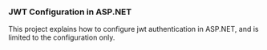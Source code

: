 <h3>JWT Configuration in ASP.NET</h3>

<p> This project explains how to configure jwt authentication in ASP.NET, and is limited to the configuration only.</p>
